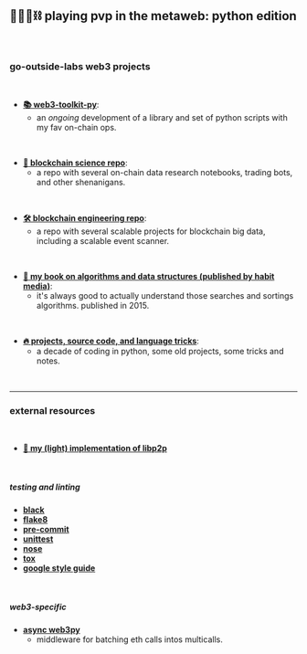 ## 🥷🏻🐍⛓️ playing pvp in the metaweb: python edition

<br>


### go-outside-labs web3 projects 

<br>


* [**📚 web3-toolkit-py**](web3-toolkit):
    - an *ongoing* development of a library and set of python scripts with my fav on-chain ops.

<br>

* [**🔬 blockchain science repo**](https://github.com/go-outside-labs/blockchain-science):
    - a repo with several on-chain data research notebooks, trading bots, and other shenanigans.
    
<br>

* [**🛠 blockchain engineering repo**](https://github.com/go-outside-labs/blockchain-data-engineering):
    - a repo with several scalable projects for blockchain big data, including a scalable event scanner.


<br>

* [**🧮 my book on algorithms and data structures (published by habit media)**](https://github.com/go-outside-labs/algorithms-book-py):
    - it's always good to actually understand those searches and sortings algorithms. published in 2015.
    


<br>

* [**🔥 projects, source code, and language tricks**](web2-projects):
    - a decade of coding in python, some old projects, some tricks and notes.

<br>


----

### external resources

<br>

* **[🧊 my (light) implementation of libp2p](https://github.com/go-outside-labs/libp2p-light-py)**

<br>

##### testing and linting

* **[black](https://github.com/psf/black)**
* **[flake8 ](https://flake8.pycqa.org/en/latest/)**
* **[pre-commit](https://pre-commit.com/)**
* **[unittest](https://docs.python.org/3/library/unittest.html)**
* **[nose](https://nose.readthedocs.io/en/latest/)**
* **[tox](https://tox.wiki/en/latest/)**
* **[google style guide](https://google.github.io/styleguide/pyguide.html)**

<br>

##### web3-specific

* **[async web3py](https://github.com/BobTheBuidler/dank_mids)**
    - middleware for batching eth calls intos multicalls.

